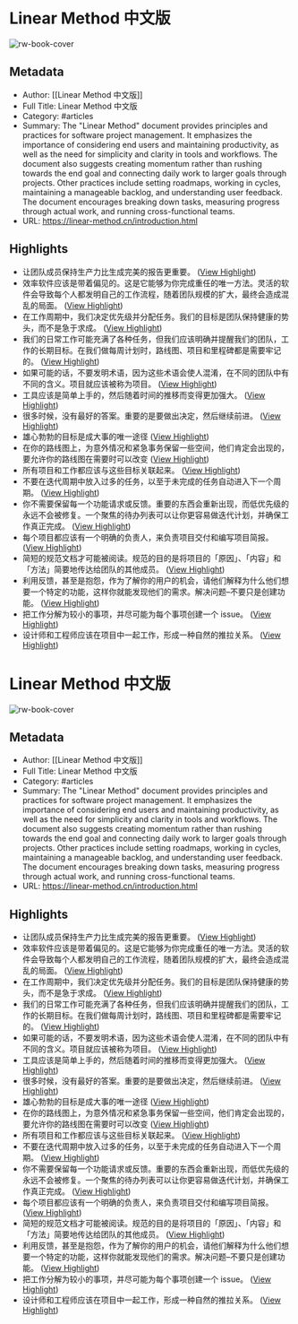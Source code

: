 # Linear Method 中文版

![rw-book-cover](https://readwise-assets.s3.amazonaws.com/static/images/article3.5c705a01b476.png)

## Metadata
- Author: [[Linear Method 中文版]]
- Full Title: Linear Method 中文版
- Category: #articles
- Summary: The "Linear Method" document provides principles and practices for software project management. It emphasizes the importance of considering end users and maintaining productivity, as well as the need for simplicity and clarity in tools and workflows. The document also suggests creating momentum rather than rushing towards the end goal and connecting daily work to larger goals through projects. Other practices include setting roadmaps, working in cycles, maintaining a manageable backlog, and understanding user feedback. The document encourages breaking down tasks, measuring progress through actual work, and running cross-functional teams.
- URL: https://linear-method.cn/introduction.html

## Highlights
- 让团队成员保持生产力比生成完美的报告更重要。 ([View Highlight](https://read.readwise.io/read/01hdnqqvxvgdhe4rrek30cb9tw))
- 效率软件应该是带着偏见的。这是它能够为你完成重任的唯一方法。灵活的软件会导致每个人都发明自己的工作流程，随着团队规模的扩大，最终会造成混乱的局面。 ([View Highlight](https://read.readwise.io/read/01hdnqrdpe7hywdfjszazabaza))
- 在工作周期中，我们决定优先级并分配任务。我们的目标是团队保持健康的势头，而不是急于求成。 ([View Highlight](https://read.readwise.io/read/01hdnqsej7k0xdqk6md8v7v6h3))
- 我们的日常工作可能充满了各种任务，但我们应该明确并提醒我们的团队，工作的长期目标。在我们做每周计划时，路线图、项目和里程碑都是需要牢记的。 ([View Highlight](https://read.readwise.io/read/01hdnqtd1tb7hr8mjr3rmtqz0n))
- 如果可能的话，不要发明术语，因为这些术语会使人混淆，在不同的团队中有不同的含义。项目就应该被称为项目。 ([View Highlight](https://read.readwise.io/read/01hdnqty3xbj3wjerqbhq38a1b))
- 工具应该是简单上手的，然后随着时间的推移而变得更加强大。 ([View Highlight](https://read.readwise.io/read/01hdnqxvsmjydq1ts2n9r2fbdm))
- 很多时候，没有最好的答案。重要的是要做出决定，然后继续前进。 ([View Highlight](https://read.readwise.io/read/01hdnqy646awewjf60hzbxeswb))
- 雄心勃勃的目标是成大事的唯一途径 ([View Highlight](https://read.readwise.io/read/01hdnr4pf68hke6mxpyccmer2b))
- 在你的路线图上，为意外情况和紧急事务保留一些空间，他们肯定会出现的，要允许你的路线图在需要时可以改变 ([View Highlight](https://read.readwise.io/read/01hdnr4wdy8q86ryeatnr1b3ke))
- 所有项目和工作都应该与这些目标关联起来。 ([View Highlight](https://read.readwise.io/read/01hdnr5erm89b6hkdkp0am4rw4))
- 不要在迭代周期中放入过多的任务，以至于未完成的任务自动进入下一个周期。 ([View Highlight](https://read.readwise.io/read/01hdnr6ysv9s0p8a7xy53kz1q8))
- 你不需要保留每一个功能请求或反馈。重要的东西会重新出现，而低优先级的永远不会被修复。一个聚焦的待办列表可以让你更容易做迭代计划，并确保工作真正完成。 ([View Highlight](https://read.readwise.io/read/01hdnr84n3asr3mmzgzpq07jd1))
- 每个项目都应该有一个明确的负责人，来负责项目交付和编写项目简报。 ([View Highlight](https://read.readwise.io/read/01hdnr8pffvwy8gxnk42jva9st))
- 简短的规范文档才可能被阅读。规范的目的是将项目的「原因」、「内容」和「方法」简要地传达给团队的其他成员。 ([View Highlight](https://read.readwise.io/read/01hdnrae7dd558dys7yddafq29))
- 利用反馈，甚至是抱怨，作为了解你的用户的机会，请他们解释为什么他们想要一个特定的功能，这样你就能发现他们的需求。解决问题–不要只是创建功能。 ([View Highlight](https://read.readwise.io/read/01hdnrd37q302ajx3m0g4gw7e9))
- 把工作分解为较小的事项，并尽可能为每个事项创建一个 issue。 ([View Highlight](https://read.readwise.io/read/01hdnrdmrdcnsftbejb7a0we0v))
- 设计师和工程师应该在项目中一起工作，形成一种自然的推拉关系。 ([View Highlight](https://read.readwise.io/read/01hdnrg92x2kjzkksww4ezn45k))
# Linear Method 中文版

![rw-book-cover](https://readwise-assets.s3.amazonaws.com/static/images/article3.5c705a01b476.png)

## Metadata
- Author: [[Linear Method 中文版]]
- Full Title: Linear Method 中文版
- Category: #articles
- Summary: The "Linear Method" document provides principles and practices for software project management. It emphasizes the importance of considering end users and maintaining productivity, as well as the need for simplicity and clarity in tools and workflows. The document also suggests creating momentum rather than rushing towards the end goal and connecting daily work to larger goals through projects. Other practices include setting roadmaps, working in cycles, maintaining a manageable backlog, and understanding user feedback. The document encourages breaking down tasks, measuring progress through actual work, and running cross-functional teams.
- URL: https://linear-method.cn/introduction.html

## Highlights
- 让团队成员保持生产力比生成完美的报告更重要。 ([View Highlight](https://read.readwise.io/read/01hdnqqvxvgdhe4rrek30cb9tw))
- 效率软件应该是带着偏见的。这是它能够为你完成重任的唯一方法。灵活的软件会导致每个人都发明自己的工作流程，随着团队规模的扩大，最终会造成混乱的局面。 ([View Highlight](https://read.readwise.io/read/01hdnqrdpe7hywdfjszazabaza))
- 在工作周期中，我们决定优先级并分配任务。我们的目标是团队保持健康的势头，而不是急于求成。 ([View Highlight](https://read.readwise.io/read/01hdnqsej7k0xdqk6md8v7v6h3))
- 我们的日常工作可能充满了各种任务，但我们应该明确并提醒我们的团队，工作的长期目标。在我们做每周计划时，路线图、项目和里程碑都是需要牢记的。 ([View Highlight](https://read.readwise.io/read/01hdnqtd1tb7hr8mjr3rmtqz0n))
- 如果可能的话，不要发明术语，因为这些术语会使人混淆，在不同的团队中有不同的含义。项目就应该被称为项目。 ([View Highlight](https://read.readwise.io/read/01hdnqty3xbj3wjerqbhq38a1b))
- 工具应该是简单上手的，然后随着时间的推移而变得更加强大。 ([View Highlight](https://read.readwise.io/read/01hdnqxvsmjydq1ts2n9r2fbdm))
- 很多时候，没有最好的答案。重要的是要做出决定，然后继续前进。 ([View Highlight](https://read.readwise.io/read/01hdnqy646awewjf60hzbxeswb))
- 雄心勃勃的目标是成大事的唯一途径 ([View Highlight](https://read.readwise.io/read/01hdnr4pf68hke6mxpyccmer2b))
- 在你的路线图上，为意外情况和紧急事务保留一些空间，他们肯定会出现的，要允许你的路线图在需要时可以改变 ([View Highlight](https://read.readwise.io/read/01hdnr4wdy8q86ryeatnr1b3ke))
- 所有项目和工作都应该与这些目标关联起来。 ([View Highlight](https://read.readwise.io/read/01hdnr5erm89b6hkdkp0am4rw4))
- 不要在迭代周期中放入过多的任务，以至于未完成的任务自动进入下一个周期。 ([View Highlight](https://read.readwise.io/read/01hdnr6ysv9s0p8a7xy53kz1q8))
- 你不需要保留每一个功能请求或反馈。重要的东西会重新出现，而低优先级的永远不会被修复。一个聚焦的待办列表可以让你更容易做迭代计划，并确保工作真正完成。 ([View Highlight](https://read.readwise.io/read/01hdnr84n3asr3mmzgzpq07jd1))
- 每个项目都应该有一个明确的负责人，来负责项目交付和编写项目简报。 ([View Highlight](https://read.readwise.io/read/01hdnr8pffvwy8gxnk42jva9st))
- 简短的规范文档才可能被阅读。规范的目的是将项目的「原因」、「内容」和「方法」简要地传达给团队的其他成员。 ([View Highlight](https://read.readwise.io/read/01hdnrae7dd558dys7yddafq29))
- 利用反馈，甚至是抱怨，作为了解你的用户的机会，请他们解释为什么他们想要一个特定的功能，这样你就能发现他们的需求。解决问题–不要只是创建功能。 ([View Highlight](https://read.readwise.io/read/01hdnrd37q302ajx3m0g4gw7e9))
- 把工作分解为较小的事项，并尽可能为每个事项创建一个 issue。 ([View Highlight](https://read.readwise.io/read/01hdnrdmrdcnsftbejb7a0we0v))
- 设计师和工程师应该在项目中一起工作，形成一种自然的推拉关系。 ([View Highlight](https://read.readwise.io/read/01hdnrg92x2kjzkksww4ezn45k))
